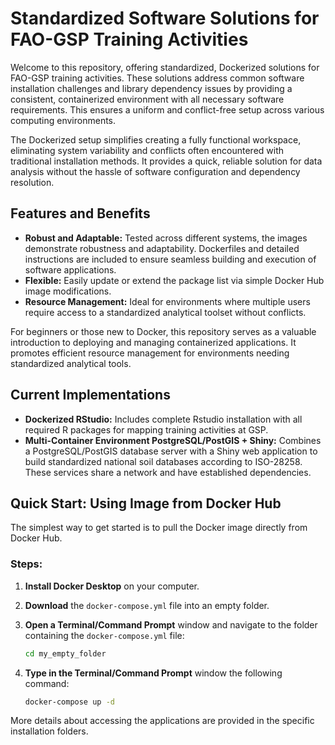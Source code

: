 # Standardized Software Solutions for FAO-GSP Training Activities

Welcome to this repository, offering standardized, Dockerized solutions for FAO-GSP training activities. These solutions address common software installation challenges and library dependency issues by providing a consistent, containerized environment with all necessary software requirements. This ensures a uniform and conflict-free setup across various computing environments.

The Dockerized setup simplifies creating a fully functional workspace, eliminating system variability and conflicts often encountered with traditional installation methods. It provides a quick, reliable solution for data analysis without the hassle of software configuration and dependency resolution.

## Features and Benefits
- **Robust and Adaptable:** Tested across different systems, the images demonstrate robustness and adaptability. Dockerfiles and detailed instructions are included to ensure seamless building and execution of software applications.
- **Flexible:** Easily update or extend the package list via simple Docker Hub image modifications.
- **Resource Management:** Ideal for environments where multiple users require access to a standardized analytical toolset without conflicts.

For beginners or those new to Docker, this repository serves as a valuable introduction to deploying and managing containerized applications. It promotes efficient resource management for environments needing standardized analytical tools.

## Current Implementations
- **Dockerized RStudio:** Includes complete Rstudio installation with all required R packages for mapping training activities at GSP.
- **Multi-Container Environment PostgreSQL/PostGIS + Shiny:** Combines a PostgreSQL/PostGIS database server with a Shiny web application to build standardized national soil databases according to ISO-28258. These services share a network and have established dependencies.

## Quick Start: Using Image from Docker Hub

The simplest way to get started is to pull the Docker image directly from Docker Hub.

### Steps:
1. **Install Docker Desktop** on your computer.
2. **Download** the `docker-compose.yml` file into an empty folder.
3. **Open a Terminal/Command Prompt** window and navigate to the folder containing the `docker-compose.yml` file:
   
   ```bash
   cd my_empty_folder
3. **Type in the Terminal/Command Prompt** window the following command:
   ```bash
   docker-compose up -d

More details about accessing the applications are provided in the specific installation folders.
